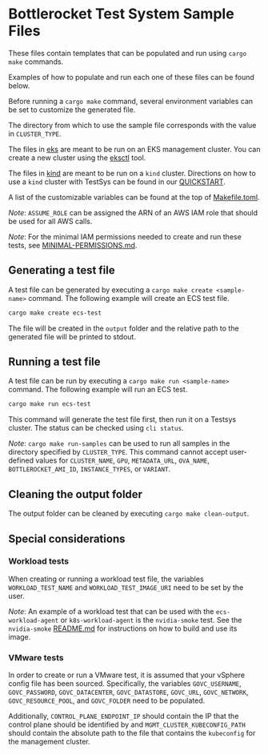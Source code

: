 # Bottlerocket Test System Sample Files

These files contain templates that can be populated and run using `cargo make` commands.

Examples of how to populate and run each one of these files can be found below.

Before running a `cargo make` command, several environment variables can be set to customize the generated file.

The directory from which to use the sample file corresponds with the value in `CLUSTER_TYPE`.

The files in [eks](./eks) are meant to be run on an EKS management cluster.
You can create a new cluster using the [eksctl](https://eksctl.io/introduction/) tool.

The files in [kind](./kind) are meant to be run on a `kind` cluster.
Directions on how to use a `kind` cluster with TestSys can be found in our [QUICKSTART](../../docs/QUICKSTART.md).

A list of the customizable variables can be found at the top of [Makefile.toml](./Makefile.toml).

_Note_: `ASSUME_ROLE` can be assigned the ARN of an AWS IAM role that should be used for all AWS calls.

_Note_: For the minimal IAM permissions needed to create and run these tests, see [MINIMAL-PERMISSIONS.md](../docs/permissions/MINIMAL-PERMISSIONS.md).

## Generating a test file

A test file can be generated by executing a `cargo make create <sample-name>` command.
The following example will create an ECS test file.

```bash
cargo make create ecs-test
```

The file will be created in the `output` folder and the relative path to the generated file will be printed to stdout.

## Running a test file

A test file can be run by executing a `cargo make run <sample-name>` command.
The following example will run an ECS test.

```bash
cargo make run ecs-test
```

This command will generate the test file first, then run it on a Testsys cluster.
The status can be checked using `cli status`.

_Note_: `cargo make run-samples` can be used to run all samples in the directory specified by `CLUSTER_TYPE`.
This command cannot accept user-defined values for `CLUSTER_NAME`, `GPU`, `METADATA_URL`, `OVA_NAME`, `BOTTLEROCKET_AMI_ID`, `INSTANCE_TYPES`, or `VARIANT`.

## Cleaning the output folder

The output folder can be cleaned by executing `cargo make clean-output`.

## Special considerations

### Workload tests

When creating or running a workload test file, the variables `WORKLOAD_TEST_NAME` and `WORKLOAD_TEST_IMAGE_URI` need to be set by the user.

_Note_: An example of a workload test that can be used with the `ecs-workload-agent` or `k8s-workload-agent` is the `nvidia-smoke` test.
See the `nvidia-smoke` [README.md](../tests/workload/nvidia-smoke/README.md) for instructions on how to build and use its image.

### VMware tests

In order to create or run a VMware test, it is assumed that your vSphere config file has been sourced.
Specifically, the variables `GOVC_USERNAME`, `GOVC_PASSWORD`, `GOVC_DATACENTER`, `GOVC_DATASTORE`, `GOVC_URL`, `GOVC_NETWORK`, `GOVC_RESOURCE_POOL`, and `GOVC_FOLDER` need to be populated.

Additionally, `CONTROL_PLANE_ENDPOINT_IP` should contain the IP that the control plane should be identified by and `MGMT_CLUSTER_KUBECONFIG_PATH` should contain the absolute path to the file that contains the `kubeconfig` for the management cluster.
